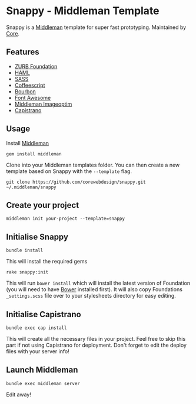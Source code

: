 # Snappy - Middleman Template #

Snappy is a [Middleman](http://middlemanapp.com/) template for super fast prototyping. Maintained by [Core](http://wearecore.co.uk/).

## Features ##

* [ZURB Foundation](http://foundation.zurb.com/)
* [HAML](http://haml.info/)
* [SASS](http://sass-lang.com/)
* [Coffeescript](http://coffeescript.org/)
* [Bourbon](http://bourbon.io/)
* [Font Awesome](http://fortawesome.github.io/Font-Awesome/)
* [Middleman Imageoptim](https://github.com/plasticine/middleman-imageoptim)
* [Capistrano](http://capistranorb.com/)

## Usage ##

Install [Middleman](http://middlemanapp.com/)

`gem install middleman`

Clone into your Middleman templates folder. You can then create a new template based on Snappy with the `--template` flag.

`git clone https://github.com/corewebdesign/snappy.git ~/.middleman/snappy`

## Create your project ##
`middleman init your-project --template=snappy`

## Initialise Snappy ##
`bundle install`

This will install the required gems

`rake snappy:init`

This will run `bower install` which will install the latest version of Foundation (you will need to have [Bower](http://bower.io/) installed first). It will also copy Foundations `_settings.scss` file over to your stylesheets directory for easy editing.

## Initialise Capistrano ##
`bundle exec cap install`

This will create all the necessary files in your project. Feel free to skip this part if not using Capistrano for deployment. Don't forget to edit the deploy files with your server info!

## Launch Middleman ##
`bundle exec middleman server`

Edit away!